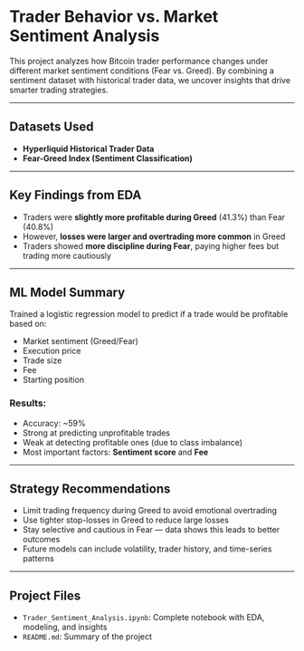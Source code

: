 # Trader Behavior vs. Market Sentiment Analysis

This project analyzes how Bitcoin trader performance changes under different market sentiment conditions (Fear vs. Greed). 
By combining a sentiment dataset with historical trader data, we uncover insights that drive smarter trading strategies.

---

##  Datasets Used
- **Hyperliquid Historical Trader Data**
- **Fear-Greed Index (Sentiment Classification)**

---

## Key Findings from EDA
- Traders were **slightly more profitable during Greed** (41.3%) than Fear (40.8%)
- However, **losses were larger and overtrading more common** in Greed
- Traders showed **more discipline during Fear**, paying higher fees but trading more cautiously

---

## ML Model Summary
Trained a logistic regression model to predict if a trade would be profitable based on:
- Market sentiment (Greed/Fear)
- Execution price
- Trade size
- Fee
- Starting position

### Results:
- Accuracy: ~59%
- Strong at predicting unprofitable trades
- Weak at detecting profitable ones (due to class imbalance)
- Most important factors: **Sentiment score** and **Fee**

---

##  Strategy Recommendations
- Limit trading frequency during Greed to avoid emotional overtrading
- Use tighter stop-losses in Greed to reduce large losses
- Stay selective and cautious in Fear — data shows this leads to better outcomes
- Future models can include volatility, trader history, and time-series patterns

---

## Project Files
- `Trader_Sentiment_Analysis.ipynb`: Complete notebook with EDA, modeling, and insights
- `README.md`: Summary of the project




